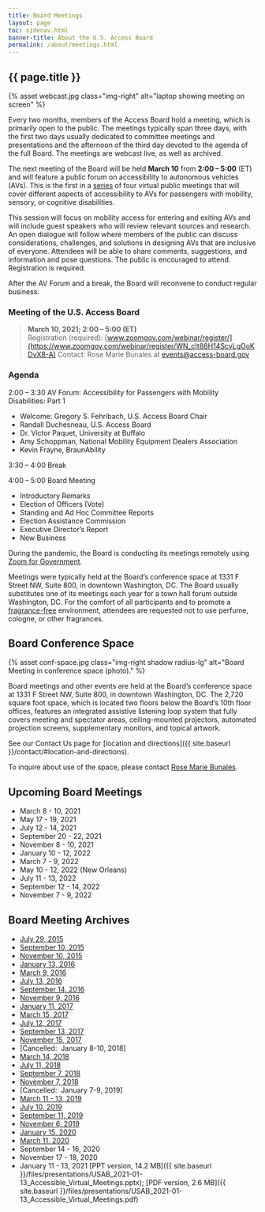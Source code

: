 ```yaml
---
title: Board Meetings
layout: page
toc: sidenav.html
banner-title: About the U.S. Access Board
permalink: /about/meetings.html
---
```

## {{ page.title }}

{% asset webcast.jpg class="img-right" alt="laptop showing meeting on screen" %}

Every two months, members of the Access Board hold a meeting, which is primarily open to the public. The meetings typically span three days, with the first two days usually dedicated to committee meetings and presentations and the afternoon of the third day devoted to the agenda of the full Board. The meetings are webcast live, as well as archived. 

The next meeting of the Board will be held **March 10** from **2:00 – 5:00** (ET) and will feature a public forum on accessibility to autonomous vehicles (AVs). This is the first in a [series](https://www.access-board.gov/av/) of four virtual public meetings that will cover different aspects of accessibility to AVs for passengers with mobility, sensory, or cognitive disabilities.

This session will focus on mobility access for entering and exiting AVs and will include guest speakers who will review relevant sources and research. An open dialogue will follow where members of the public can discuss considerations, challenges, and solutions in designing AVs that are inclusive of everyone. Attendees will be able to share comments, suggestions, and information and pose questions. The public is encouraged to attend. Registration is required.  

After the AV Forum and a break, the Board will reconvene to conduct regular business.  

### Meeting of the U.S. Access Board 

> **March 10, 2021; 2:00 – 5:00 (ET)**  
> Registration (required): [www.zoomgov.com/webinar/register/](https://www.zoomgov.com/webinar/register/WN_cIt88H14ScyLgOoKDvX8-A)
> Contact: Rose Marie Bunales at <events@access-board.gov>

### Agenda
2:00 – 3:30 AV Forum: Accessibility for Passengers with Mobility Disabilities: Part 1
* Welcome: Gregory S. Fehribach, U.S. Access Board Chair 
*	Randall Duchesneau, U.S. Access Board
*	Dr. Victor Paquet, University at Buffalo
*	Amy Schoppman, National Mobility Equipment Dealers Association
*	Kevin Frayne, BraunAbility

3:30 – 4:00 Break

4:00 – 5:00 Board Meeting
* Introductory Remarks 
*	Election of Officers (Vote)
*	Standing and Ad Hoc Committee Reports 
*	Election Assistance Commission
*	Executive Director’s Report
*	New Business

During the pandemic, the Board is conducting its meetings remotely using [Zoom for Government](https://zoomgov.com).

Meetings were typically held at the Board’s conference space at 1331 F Street NW, Suite 800, in downtown Washington, DC. The Board usually substitutes one of its meetings each year for a town hall forum outside Washington, DC. For the comfort of all participants and to promote a [fragrance-free](policy/ffe.html) environment, attendees are requested not to use perfume, cologne, or other fragrances.

## Board Conference Space

{% asset conf-space.jpg class="img-right shadow radius-lg" alt="Board Meeting in conference space (photo)." %}

Board meetings and other events are held at the Board’s conference space at 1331 F Street NW, Suite 800, in downtown Washington, DC. The 2,720 square foot space, which is located two floors below the Board’s 10th floor offices, features an integrated assistive listening loop system that fully covers meeting and spectator areas, ceiling-mounted projectors, automated projection screens, supplementary monitors, and topical artwork. 

See our Contact Us page for [location and directions]({{ site.baseurl }}/contact/#location-and-directions).

To inquire about use of the space, please contact [Rose Marie Bunales](mailto:bunales@access-board.gov).

## Upcoming Board Meetings

- March 8 - 10, 2021 
- May 17 - 19, 2021
- July 12 - 14, 2021 
- September 20 - 22, 2021 
- November 8 - 10, 2021 
- January 10 - 12, 2022 
- March 7 - 9, 2022 
- May 10 - 12, 2022 (New Orleans) 
- July 11 - 13, 2022 
- September 12 - 14, 2022 
- November 7 - 9, 2022 

## Board Meeting Archives

- [July 29, 2015](http://www.yorkmedia.com/accessboard/2015/07/29/)
- [September 10, 2015](http://www.yorkmedia.com/accessboard/2015/09/10/)
- [November 10, 2015](http://www.yorkmedia.com/accessboard/2015/11/10/)
- [January 13, 2016](http://www.yorkmedia.com/accessboard/2016/01/13/)
- [March 9, 2016](http://www.yorkmedia.com/accessboard/2016/03/09/)
- [July 13, 2016](http://www.yorkmedia.com/accessboard/2016/07/13/)
- [September 14, 2016](http://www.yorkmedia.com/accessboard/2016/09/14/)
- [November 9, 2016](http://www.yorkmedia.com/accessboard/2016/11/09/)
- [January 11, 2017](http://www.yorkmedia.com/accessboard/2017/01/11/)
- [March 15, 2017](http://www.yorkmedia.com/accessboard/2017/03/15/)
- [July 12, 2017](http://www.yorkmedia.com/accessboard/2017/07/12/)
- [September 13, 2017](http://www.yorkmedia.com/accessboard/2017/09/13/)
- [November 15, 2017](http://www.yorkmedia.com/accessboard/2017/11/15/)
- \[Cancelled:  January 8-10, 2018]
- [March 14, 2018](http://www.yorkmedia.com/accessboard/2018/03/14/)
- [July 11, 2018](http://www.yorkmedia.com/accessboard/2018/07/11/)
- [September 7, 2018](http://www.yorkmedia.com/accessboard/2018/09/07/)
- [November 7, 2018](http://www.yorkmedia.com/accessboard/2018/11/07)
- \[Cancelled:  January 7-9, 2019]
- [March 11 - 13, 2019](http://www.yorkmedia.com/accessboard/2019/03/13/)
- [July 10, 2019](http://www.yorkmedia.com/accessboard/2019/07/10/)
- [September 11, 2019](http://www.yorkmedia.com/accessboard/2019/09/11/)
- [November 6, 2019](http://www.yorkmedia.com/accessboard/2019/11/06/)
- [January 15, 2020](http://www.yorkmedia.com/accessboard/2020/01/15/)
- [March 11, 2020](http://www.yorkmedia.com/accessboard/2020/03/11/)
- September 14 - 16, 2020
- November 17 - 18, 2020
- January  11 - 13, 2021 [PPT version, 14.2 MB]({{ site.baseurl }}/files/presentations/USAB_2021-01-13_Accessible_Virtual_Meetings.pptx); [PDF version, 2.6 MB]({{ site.baseurl }}/files/presentations/USAB_2021-01-13_Accessible_Virtual_Meetings.pdf)
